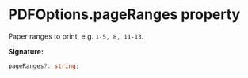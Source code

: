 # PDFOptions.pageRanges property

Paper ranges to print, e.g. `1-5, 8, 11-13`.

**Signature:**

```typescript
pageRanges?: string;
```
